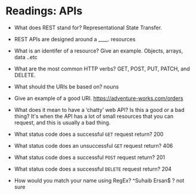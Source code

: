 # Readings: APIs

* What does REST stand for?
Representational State Transfer.
* REST APIs are designed around a ____.
resources
* What is an identifer of a resource? Give an example.
Objects, arrays, data ..etc
* What are the most common HTTP verbs?
GET, POST, PUT, PATCH, and DELETE.
* What should the URIs be based on?
nouns
* Give an example of a good URI.
https://adventure-works.com/orders
* What does it mean to have a ‘chatty’ web API? Is this a good or a bad thing?
It's when the API has a lot of small resources that you can request, and this is usually a bad thing.
* What status code does a successful `GET` request return?
200
* What status code does an unsuccessful `GET` request return?
406 
* What status code does a successful `POST` request return?
201 
* What status code does a successful `DELETE` request return?
204

* How would you match your name using RegEx?
^Suhaib Ersan$ ? not sure
